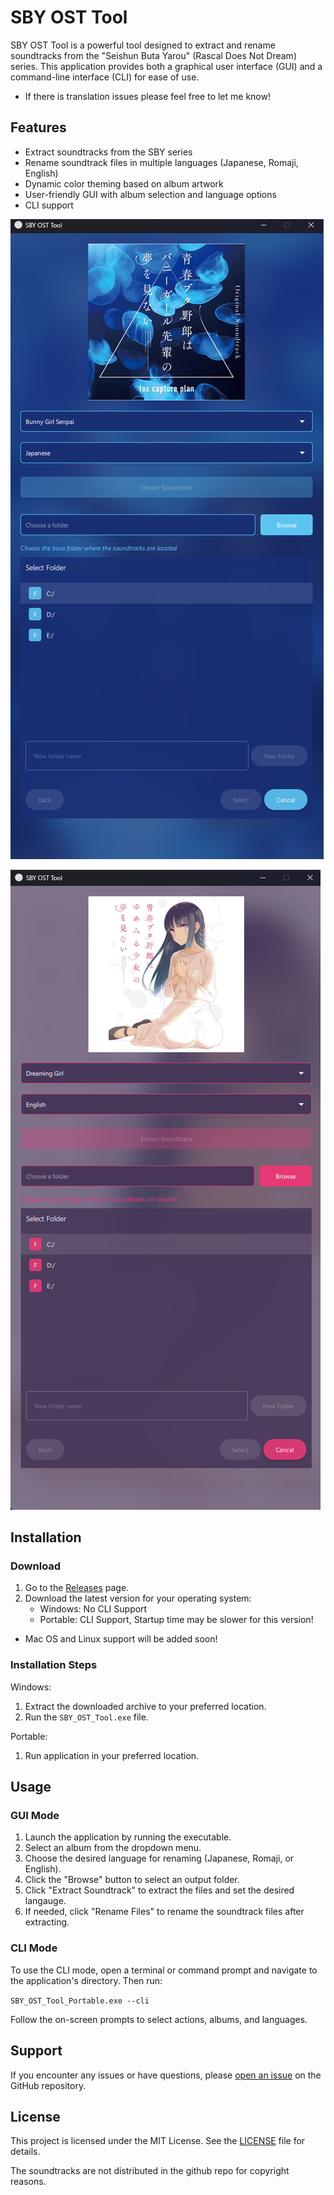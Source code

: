 # SBY OST Tool

SBY OST Tool is a powerful tool designed to extract and rename soundtracks from the "Seishun Buta Yarou" (Rascal Does Not Dream) series. This application provides both a graphical user interface (GUI) and a command-line interface (CLI) for ease of use.

* If there is translation issues please feel free to let me know!

## Features

- Extract soundtracks from the SBY series
- Rename soundtrack files in multiple languages (Japanese, Romaji, English)
- Dynamic color theming based on album artwork
- User-friendly GUI with album selection and language options
- CLI support 

![Example 1](https://github.com/Synthworks0/SBY-OST-Tool/blob/dev/example1.png)

![Example 2](https://github.com/Synthworks0/SBY-OST-Tool/blob/dev/example2.png)

## Installation

### Download

1. Go to the [Releases](https://github.com/Synthworks0/SBY-OST-Tool/releases) page.
2. Download the latest version for your operating system:
   - Windows: No CLI Support
   - Portable: CLI Support, Startup time may be slower for this version!

* Mac OS and Linux support will be added soon!

### Installation Steps

Windows:
1. Extract the downloaded archive to your preferred location.
2. Run the `SBY_OST_Tool.exe` file.

Portable:
1. Run application in your preferred location.

## Usage

### GUI Mode

1. Launch the application by running the executable.
2. Select an album from the dropdown menu.
3. Choose the desired language for renaming (Japanese, Romaji, or English).
4. Click the "Browse" button to select an output folder.
5. Click "Extract Soundtrack" to extract the files and set the desired langauge.
6. If needed, click "Rename Files" to rename the soundtrack files after extracting.

### CLI Mode

To use the CLI mode, open a terminal or command prompt and navigate to the application's directory. Then run:

`SBY_OST_Tool_Portable.exe --cli`

Follow the on-screen prompts to select actions, albums, and languages.

## Support

If you encounter any issues or have questions, please [open an issue](https://github.com/Synthworks0/SBY-OST-Tool/issues) on the GitHub repository.

## License

This project is licensed under the MIT License. See the [LICENSE](https://github.com/Synthworks0/SBY-OST-Tool/blob/main/LICENSE) file for details.

The soundtracks are not distributed in the github repo for copyright reasons.
